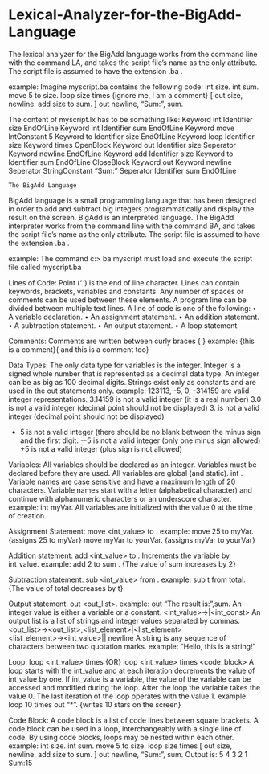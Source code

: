 # Lexical-Analyzer-for-the-BigAdd-Language
The lexical analyzer for the BigAdd language works from the command line with the command LA, and takes the script file’s name as the only attribute. The script file is assumed to have the extension .ba .

example: Imagine myscript.ba contains the following code:
int size.
int sum.
move 5 to size.
loop size times {ignore me, I am a comment}
[ out size, newline.
add size to sum.
]
out newline, “Sum:”, sum.

The content of myscript.lx has to be something like:
Keyword int
Identifier size
EndOfLine
Keyword int
Identifier sum
EndOfLine
Keyword move
IntConstant 5
Keyword to
Identifier size
EndOfLine
Keyword loop
Identifier size
Keyword times
OpenBlock
Keyword out
Identifier size
Seperator
Keyword newline
EndOfLine
Keyword add
Identifier size
Keyword to
Identifier sum
EndOfLine
CloseBlock
Keyword out
Keyword newline
Seperator
StringConstant “Sum:”
Seperator
Identifier sum
EndOfLine


    The BigAdd Language
BigAdd language is a small programming language that has been designed in order to add and subtract
big integers programmatically and display the result on the screen. BigAdd is an interpreted language.
The BigAdd interpreter works from the command line with the command BA, and takes the script
file’s name as the only attribute. The script file is assumed to have the extension .ba .

example: The command c:\> ba myscript
must load and execute the script file called myscript.ba

Lines of Code: Point (‘.’) is the end of line character. Lines can contain keywords, brackets, variables
and constants. Any number of spaces or comments can be used between these elements. A program
line can be divided between multiple text lines.
A line of code is one of the following:
• A variable declaration.
• An assignment statement.
• An addition statement.
• A subtraction statement.
• An output statement.
• A loop statement.

Comments:
Comments are written between curly braces { }
example: {this is a comment}{ and
this is a comment too}

Data Types: The only data type for variables is the integer. Integer is a signed whole number that is
represented as a decimal data type. An integer can be as big as 100 decimal digits.
Strings exist only as constants and are used in the out statements only.
example: 123113, -5, 0, -314159 are valid integer representations.
3.14159 is not a valid integer (it is a real number)
3.0 is not a valid integer (decimal point should not be displayed)
3. is not a valid integer (decimal point should not be displayed)
- 5 is not a valid integer (there should be no blank between the minus sign and the first digit.
--5 is not a valid integer (only one minus sign allowed)
+5 is not a valid integer (plus sign is not allowed)

Variables: All variables should be declared as an integer. Variables must be declared before they are used. All variables are global (and static).
int <variable>.
Variable names are case sensitive and have a maximum length of 20 characters. Variable names start with a letter (alphabetical character) and continue with alphanumeric characters or an underscore character.
example: int myVar.
All variables are initialized with the value 0 at the time of creation.
  
Assignment Statement:
move <int_value> to <variable>.
example: move 25 to myVar. {assigns 25 to myVar}
move myVar to yourVar. {assigns myVar to yourVar}
  
Addition statement:
add <int_value> to <variable>.
Increments the variable by int_value.
example: add 2 to sum . {The value of sum increases by 2}
  
Subtraction statement:
sub <int_value> from <variable>.
example: sub t from total. {The value of total decreases by t}
  
Output statement:
out <out_list>.
example: out “The result is:”,sum.
An integer value is either a variable or a constant.
<int_value>→<variable>|<int_const>
An output list is a list of strings and integer values separated by commas.
<out_list>→<out_list>,<list_element>|<list_element>
<list_element>→<int_value>|<string>| newline
A string is any sequence of characters between two quotation marks.
example: “Hello, this is a string!”
  
Loop:
loop <int_value> times <line>
{OR}
loop <int_value> times <code_block>
A loop starts with the int_value and at each iteration decrements the value of int_value by one. If int_value is a variable, the value of the variable can be accessed and modified during the loop. After the loop the variable takes the value 0. The last iteration of the loop operates with the value 1.
example:
loop 10 times out “*”. {writes 10 stars on the screen}
  
Code Block:
A code block is a list of code lines between square brackets. A code block can be used in a loop, interchangeably with a single line of code. By using code blocks, loops may be nested within each other.
example:
int size.
int sum.
move 5 to size.
loop size times
[ out size, newline.
add size to sum.
]
out newline, “Sum:”, sum.
Output is:
5
4
3
2
1
Sum:15
